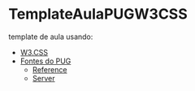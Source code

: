 # TemplateAulaPUGW3CSS

template de aula usando: 
- [W3.CSS](http://www.w3schools.com/w3css/)
- [Fontes do PUG](https://github.com/pugjs/pug)
  - [Reference](http://jade-lang.com/reference/)
  - [Server](https://www.npmjs.com/package/pug-server) 
